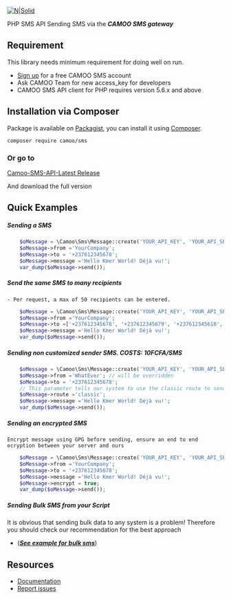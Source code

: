 [![N|Solid](https://www.camoo.hosting/img/logos/logoDomain.png)](https://www.camoo.cm/bulk-sms)

PHP SMS API Sending SMS via the **_CAMOO SMS gateway_**

Requirement
-----------

This library needs minimum requirement for doing well on run.

   - [Sign up](https://www.camoo.cm/join) for a free CAMOO SMS account
   - Ask CAMOO Team for new access_key for developers
   - CAMOO SMS API client for PHP requires version 5.6.x and above

## Installation via Composer

Package is available on [Packagist](https://packagist.org/packages/camoo/sms),
you can install it using [Composer](http://getcomposer.org).

```shell
composer require camoo/sms
```
### Or go to

   [Camoo-SMS-API-Latest Release](https://github.com/camoo/sms/releases/tag/v3.1.0)

And download the full version

Quick Examples
--------------

##### Sending a SMS
```php
	$oMessage = \Camoo\Sms\Message::create('YOUR_API_KEY', 'YOUR_API_SECRET');
	$oMessage->from ='YourCompany';
	$oMessage->to = '+237612345678';
	$oMessage->message ='Hello Kmer World! Déjà vu!';
	var_dump($oMessage->send());
  ```
##### Send the same SMS to many recipients
            
	- Per request, a max of 50 recipients can be entered.
```php
	$oMessage = \Camoo\Sms\Message::create('YOUR_API_KEY', 'YOUR_API_SECRET');
	$oMessage->from ='YourCompany';
	$oMessage->to =['+237612345678', '+237612345679', '+237612345610', '+33689764530'];
	$oMessage->message ='Hello Kmer World! Déjà vu!';
	var_dump($oMessage->send());
```

##### Sending non customized sender SMS. COSTS: 10FCFA/SMS
```php
    $oMessage = \Camoo\Sms\Message::create('YOUR_API_KEY', 'YOUR_API_SECRET');
    $oMessage->from ='WhatEver'; // will be overridden
    $oMessage->to = '+237612345678';
    // This parameter tells our system to use the classic route to send your message.
    $oMessage->route ='classic';
    $oMessage->message ='Hello Kmer World! Déjà vu!';
    var_dump($oMessage->send());
```

##### Sending an encrypted SMS
	Encrypt message using GPG before sending, ensure an end to end ecryption between your server and ours
```php
	$oMessage = \Camoo\Sms\Message::create('YOUR_API_KEY', 'YOUR_API_SECRET');
	$oMessage->from ='YourCompany';
	$oMessage->to = '+237612345678';
	$oMessage->message ='Hello Kmer World! Déjà vu!';
    $oMessage->encrypt = true;
	var_dump($oMessage->send());
  ```

##### Sending Bulk SMS from your Script
It is obvious that sending bulk data to any system is a problem! Therefore you should check our recommendation for the best approach
   - (_**[See example for bulk sms](https://github.com/camoo/sms/wiki/How-to-send-Bulk-SMS-from-your-script#send-sms-sequentially)**_)

Resources
---------

  * [Documentation](https://github.com/camoo/sms/wiki)
  * [Report issues](https://github.com/camoo/sms/issues)
